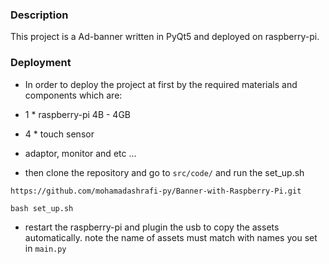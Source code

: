### Description
This project is a Ad-banner written in PyQt5 and deployed on raspberry-pi.

### Deployment
* In order to deploy the project at first by the required materials and components which are:
* 1 * raspberry-pi 4B - 4GB
* 4 * touch sensor
* adaptor, monitor and etc ...

* then clone the repository and go to `src/code/` and run the set_up.sh
```
https://github.com/mohamadashrafi-py/Banner-with-Raspberry-Pi.git
```

```
bash set_up.sh
```

* restart the raspberry-pi and plugin the usb to copy the assets automatically.
note the name of assets must match with names you set in `main.py`